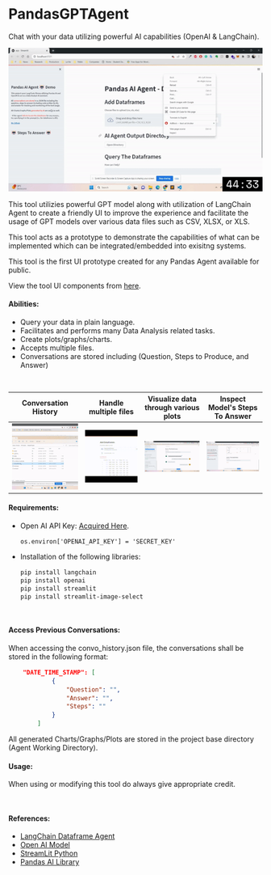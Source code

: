 # PandasGPTAgent
Chat with your data utilizing powerful AI capabilities (OpenAI &amp; LangChain).

![PandasGPTAgent Demo](media/PandasGPTAgent.gif)

This tool utilizies powerful GPT model along with utilization of LangChain Agent to create a friendly UI to improve the experience and facilitate the usage of GPT models over various data files such as CSV, XLSX, or XLS.

This tool acts as a prototype to demonstrate the capabilities of what can be implemented which can be integrated/embedded into exisitng systems. 

This tool is the first UI prototype created for any Pandas Agent available for public.

View the tool UI components from [here]().
<br>

#### Abilities:
* Query your data in plain language.
* Facilitates and performs many Data Analysis related tasks.
* Create plots/graphs/charts.
* Accepts multiple files.
* Conversations are stored including (Question, Steps to Produce, and Answer)

<br>

| Conversation History      | Handle multiple files | Visualize data through various plots     | Inspect Model's Steps To Answer |
|    :----:   |    :----:   |    :----:   |    :----:   |
| ![Conversation History](media/convo_history.gif)      | ![Upload Multiple Files](media/multiple_files_upload.gif)       | ![Plot Charts](media/view_plot.gif) | ![Read Steps to Produce Answer](media/read_steps.gif)  |


#### Requirements:
* Open AI API Key:  [Acquired Here](https://platform.openai.com/account/api-keys).

      os.environ['OPENAI_API_KEY'] = 'SECRET_KEY'

* Installation of the following libraries:

      pip install langchain
      pip install openai
      pip install streamlit
      pip install streamlit-image-select
<br>

#### Access Previous Conversations:

When accessing the convo_history.json file, the conversations shall be stored in the following format:

```json
    "DATE_TIME_STAMP": [
            {
                "Question": "",
                "Answer": "",
                "Steps": ""
            }
        ]
```

All generated Charts/Graphs/Plots are stored in the project base directory (Agent Working Directory).
<br>

#### Usage:
When using or modifying this tool do always give appropriate credit.

<br>

#### References:
* [LangChain Dataframe Agent](https://python.langchain.com/en/latest/modules/agents/toolkits/examples/pandas.html)
* [Open AI Model](https://platform.openai.com/)
* [StreamLit Python](https://docs.streamlit.io/)
* [Pandas AI Library](https://python.langchain.com/en/latest/modules/agents/toolkits/examples/pandas.html)
